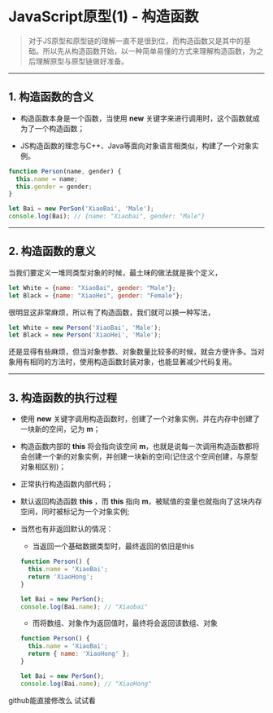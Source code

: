 # JavaScript原型(1) - 构造函数

> 对于JS原型和原型链的理解一直不是很到位，而构造函数又是其中的基础。所以先从构造函数开始，以一种简单易懂的方式来理解构造函数，为之后理解原型与原型链做好准备。

---------------

## 1. 构造函数的含义

* 构造函数本身是一个函数，当使用 **new** 关键字来进行调用时，这个函数就成为了一个构造函数；

* JS构造函数的理念与C++、Java等面向对象语言相类似，构建了一个对象实例。

```javascript
function Person(name, gender) {
  this.name = name;
  this.gender = gender;
}

let Bai = new PerSon('XiaoBai', 'Male');
console.log(Bai); // {name: "Xiaobai", gender: "Male"}
```

---------------

## 2. 构造函数的意义

当我们要定义一堆同类型对象的时候，最土味的做法就是挨个定义，

```javascript
let White = {name: "XiaoBai", gender: "Male"};
let Black = {name: "XiaoHei", gender: "Female"};
```

很明显这非常麻烦，所以有了构造函数，我们就可以换一种写法，

```javascript
let White = new Person('XiaoBai', 'Male');
let Black = new Person('XiaoHei', 'Male');
```

还是显得有些麻烦，但当对象参数、对象数量比较多的时候，就会方便许多。当对象用有相同的方法时，使用构造函数封装对象，也能显著减少代码复用。

---------------

## 3. 构造函数的执行过程

* 使用 **new** 关键字调用构造函数时，创建了一个对象实例，并在内存中创建了一块新的空间，记为 **m**；

* 构造函数内部的 **this** 将会指向该空间 **m**，也就是说每一次调用构造函数都将会创建一个新的对象实例，并创建一块新的空间(记住这个空间创建，与原型对象相区别)；

* 正常执行构造函数内部代码；

* 默认返回构造函数 **this** ，而 **this** 指向 **m**，被赋值的变量也就指向了这块内存空间，同时被标记为一个对象实例;

* 当然也有非返回默认的情况：

  - 当返回一个基础数据类型时，最终返回的依旧是this

  ```javascript
  function Person() {
    this.name = 'XiaoBai';
    return 'XiaoHong';
  }

  let Bai = new PerSon();
  console.log(Bai.name); // "Xiaobai"
  ```

  - 而将数组、对象作为返回值时，最终将会返回该数组、对象
  
  ```javascript
  function Person() {
    this.name = 'XiaoBai';
    return { name: 'XiaoHong' };
  }

  let Bai = new PerSon();
  console.log(Bai.name); // "XiaoHong"
  ```

github能直接修改么 试试看
